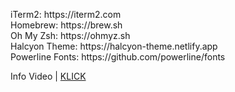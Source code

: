<p>iTerm2: https://iterm2.com<br>
Homebrew: https://brew.sh<br>
Oh My Zsh: https://ohmyz.sh<br>
Halcyon Theme: https://halcyon-theme.netlify.app<br>
Powerline Fonts: https://github.com/powerline/fonts<br>
  
Info Video | <a href="https://www.youtube.com/watch?v=ZcVdpkSako4">KLICK</a><br></p>
